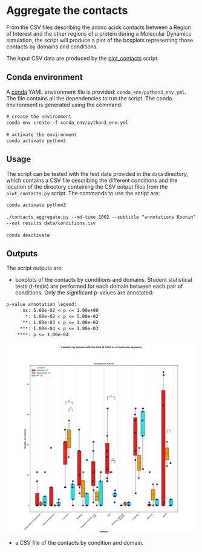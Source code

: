 # Aggregate the contacts

From the CSV files describing the amino acids contacts between a Region of Interest and the other regions of a protein 
during a Molecular Dynamics simulation, the script will produce a plot of the boxplots representing those contacts by 
domains and conditions.

The input CSV data are produced by the [plot_contacts](https://github.com/njeanne/plot_contacts/tree/main) script.

## Conda environment

A [conda](https://docs.conda.io/projects/conda/en/latest/index.html) YAML environment file is provided: 
`conda_env/python3_env.yml`. The file contains all the dependencies to run the script.
The conda environment is generated using the command:
```shell script
# create the environment
conda env create -f conda_env/python3_env.yml

# activate the environment
conda activate python3
```

## Usage

The script can be tested with the test data provided in the `data` directory, which contains a CSV file describing the 
different conditions and the location of the directory containing the CSV output files from the `plot_contacts.py` 
script. 
The commands to use the script are:

```shell script
conda activate python3

./contacts_aggregate.py --md-time 1002 --subtitle "annotations Koonin" --out results data/conditions.csv

conda deactivate
```

## Outputs

The script outputs are:
- boxplots of the contacts by conditions and domains. Student statistical tests (t-tests) are performed for each domain between each pair of conditions.
Only the significant p-values are annotated:
```shell
p-value annotation legend:
      ns: 5.00e-02 < p <= 1.00e+00
       *: 1.00e-02 < p <= 5.00e-02
      **: 1.00e-03 < p <= 1.00e-02
     ***: 1.00e-04 < p <= 1.00e-03
    ****: p <= 1.00e-04
```

![contacts heatmap](doc/_static/boxplots.svg)

- a CSV file of the contacts by condition and domain.
